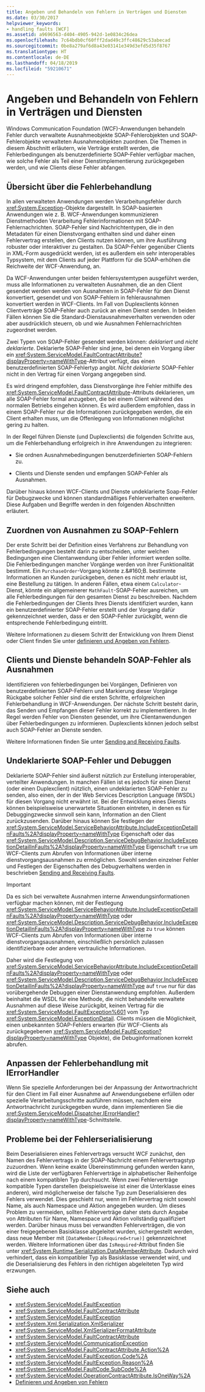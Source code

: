 ```yaml
---
title: Angeben und Behandeln von Fehlern in Verträgen und Diensten
ms.date: 03/30/2017
helpviewer_keywords:
- handling faults [WCF]
ms.assetid: a9696563-d404-4905-942d-1e0834c26dea
ms.openlocfilehash: 7c64bdb0cf60fff2dad49c3ffc48629c53abecad
ms.sourcegitcommit: 0be8a279af6d8a43e03141e349d3efd5d35f8767
ms.translationtype: HT
ms.contentlocale: de-DE
ms.lasthandoff: 04/18/2019
ms.locfileid: "59210671"
---
```

# <a name="specifying-and-handling-faults-in-contracts-and-services"></a>Angeben und Behandeln von Fehlern in Verträgen und Diensten
Windows Communication Foundation (WCF)-Anwendungen behandeln Fehler durch verwaltete Ausnahmeobjekte SOAP-Fehlerobjekten und SOAP-Fehlerobjekte verwalteten Ausnahmeobjekten zuordnen. Die Themen in diesem Abschnitt erläutern, wie Verträge erstellt werden, die Fehlerbedingungen als benutzerdefinierte SOAP-Fehler verfügbar machen, wie solche Fehler als Teil einer Dienstimplementierung zurückgegeben werden, und wie Clients diese Fehler abfangen.  
  
## <a name="error-handling-overview"></a>Übersicht über die Fehlerbehandlung  
 In allen verwalteten Anwendungen werden Verarbeitungsfehler durch <xref:System.Exception>-Objekte dargestellt. In SOAP-basierten Anwendungen wie z. B. WCF-Anwendungen kommunizieren Dienstmethoden Verarbeitung Fehlerinformationen mit SOAP-Fehlernachrichten. SOAP-Fehler sind Nachrichtentypen, die in den Metadaten für einen Dienstvorgang enthalten sind und daher einen Fehlervertrag erstellen, den Clients nutzen können, um ihre Ausführung robuster oder interaktiver zu gestalten. Da SOAP-Fehler gegenüber Clients in XML-Form ausgedrückt werden, ist es außerdem ein sehr interoperables Typsystem, mit dem Clients auf jeder Plattform für die SOAP-erhöhen die Reichweite der WCF-Anwendung, an.  
  
 Da WCF-Anwendungen unter beiden fehlersystemtypen ausgeführt werden, muss alle Informationen zu verwalteten Ausnahmen, die an den Client gesendet werden werden von Ausnahmen in SOAP-Fehler für den Dienst konvertiert, gesendet und von SOAP-Fehlern in fehlerausnahmen konvertiert werden in WCF-Clients. Im Fall von Duplexclients können Clientverträge SOAP-Fehler auch zurück an einen Dienst senden. In beiden Fällen können Sie die Standard-Dienstausnahmeverhalten verwenden oder aber ausdrücklich steuern, ob und wie Ausnahmen Fehlernachrichten zugeordnet werden.  
  
 Zwei Typen von SOAP-Fehler gesendet werden können: *deklariert* und *nicht deklarierte*. Deklarierte SOAP-Fehler sind jene, bei denen ein Vorgang über ein <xref:System.ServiceModel.FaultContractAttribute?displayProperty=nameWithType>-Attribut verfügt, das einen benutzerdefinierten SOAP-Fehlertyp angibt. *Nicht deklarierte* SOAP-Fehler nicht in den Vertrag für einen Vorgang angegeben sind.  
  
 Es wird dringend empfohlen, dass Dienstvorgänge ihre Fehler mithilfe des <xref:System.ServiceModel.FaultContractAttribute>-Attributs deklarieren, um alle SOAP-Fehler formal anzugeben, die bei einem Client während des normalen Betriebs eingehen können. Es wird außerdem empfohlen, dass in einem SOAP-Fehler nur die Informationen zurückgegeben werden, die ein Client erhalten muss, um die Offenlegung von Informationen möglichst gering zu halten.  
  
 In der Regel führen Dienste (und Duplexclients) die folgenden Schritte aus, um die Fehlerbehandlung erfolgreich in ihre Anwendungen zu integrieren:  
  
-   Sie ordnen Ausnahmebedingungen benutzerdefinierten SOAP-Fehlern zu.  
  
-   Clients und Dienste senden und empfangen SOAP-Fehler als Ausnahmen.  
  
 Darüber hinaus können WCF-Clients und Dienste undeklarierte Soap-Fehler für Debugzwecke und können standardmäßiges Fehlerverhalten erweitern. Diese Aufgaben und Begriffe werden in den folgenden Abschnitten erläutert.  
  
## <a name="map-exceptions-to-soap-faults"></a>Zuordnen von Ausnahmen zu SOAP-Fehlern  
 Der erste Schritt bei der Definition eines Verfahrens zur Behandlung von Fehlerbedingungen besteht darin zu entscheiden, unter welchen Bedingungen eine Clientanwendung über Fehler informiert werden sollte. Die Fehlerbedingungen mancher Vorgänge werden von ihrer Funktionalität bestimmt. Ein `PurchaseOrder`-Vorgang könnte z.&amp;#160;B. bestimmte Informationen an Kunden zurückgeben, denen es nicht mehr erlaubt ist, eine Bestellung zu tätigen. In anderen Fällen, etwa einem `Calculator`-Dienst, könnte ein allgemeinerer `MathFault`-SOAP-Fehler ausreichen, um alle Fehlerbedingungen für den gesamten Dienst zu beschreiben. Nachdem die Fehlerbedingungen der Clients Ihres Diensts identifiziert wurden, kann ein benutzerdefinierter SOAP-Fehler erstellt und der Vorgang dafür gekennzeichnet werden, dass er den SOAP-Fehler zurückgibt, wenn die entsprechende Fehlerbedingung eintritt.  
  
 Weitere Informationen zu diesem Schritt der Entwicklung von Ihrem Dienst oder Client finden Sie unter [definieren und Angeben von Fehlern](../../../docs/framework/wcf/defining-and-specifying-faults.md).  
  
## <a name="clients-and-services-handle-soap-faults-as-exceptions"></a>Clients und Dienste behandeln SOAP-Fehler als Ausnahmen  
 Identifizieren von fehlerbedingungen bei Vorgängen, Definieren von benutzerdefinierten SOAP-Fehlern und Markierung dieser Vorgänge Rückgabe solcher Fehler sind die ersten Schritte, erfolgreichen Fehlerbehandlung in WCF-Anwendungen. Der nächste Schritt besteht darin, das Senden und Empfangen dieser Fehler korrekt zu implementieren. In der Regel werden Fehler von Diensten gesendet, um ihre Clientanwendungen über Fehlerbedingungen zu informieren. Duplexclients können jedoch selbst auch SOAP-Fehler an Dienste senden.  
  
 Weitere Informationen finden Sie unter [Sending and Receiving Faults](../../../docs/framework/wcf/sending-and-receiving-faults.md).  
  
## <a name="undeclared-soap-faults-and-debugging"></a>Undeklarierte SOAP-Fehler und Debuggen  
 Deklarierte SOAP-Fehler sind äußerst nützlich zur Erstellung interoperabler, verteilter Anwendungen. In manchen Fällen ist es jedoch für einen Dienst (oder einen Duplexclient) nützlich, einen undeklarierten SOAP-Fehler zu senden, also einen, der in der Web Services Description Language (WSDL) für diesen Vorgang nicht erwähnt ist. Bei der Entwicklung eines Diensts können beispielsweise unerwartete Situationen eintreten, in denen es für Debuggingzwecke sinnvoll sein kann, Information an den Client zurückzusenden. Darüber hinaus können Sie festlegen der <xref:System.ServiceModel.ServiceBehaviorAttribute.IncludeExceptionDetailInFaults%2A?displayProperty=nameWithType> Eigenschaft oder das <xref:System.ServiceModel.Description.ServiceDebugBehavior.IncludeExceptionDetailInFaults%2A?displayProperty=nameWithType> Eigenschaft `true` um WCF-Clients zum Abrufen von Informationen über interne dienstvorgangsausnahmen zu ermöglichen. Sowohl senden einzelner Fehler und Festlegen der Eigenschaften des Debugverhaltens werden in beschrieben [Sending and Receiving Faults](../../../docs/framework/wcf/sending-and-receiving-faults.md).  
  
> [!IMPORTANT]
>  Da es sich bei verwaltete Ausnahmen interne Anwendungsinformationen verfügbar machen können, mit der Festlegung <xref:System.ServiceModel.ServiceBehaviorAttribute.IncludeExceptionDetailInFaults%2A?displayProperty=nameWithType> oder <xref:System.ServiceModel.Description.ServiceDebugBehavior.IncludeExceptionDetailInFaults%2A?displayProperty=nameWithType> zu `true` können WCF-Clients zum Abrufen von Informationen über interne dienstvorgangsausnahmen, einschließlich persönlich zulassen identifizierbare oder andere vertrauliche Informationen.  
>   
>  Daher wird die Festlegung von <xref:System.ServiceModel.ServiceBehaviorAttribute.IncludeExceptionDetailInFaults%2A?displayProperty=nameWithType> oder <xref:System.ServiceModel.Description.ServiceDebugBehavior.IncludeExceptionDetailInFaults%2A?displayProperty=nameWithType> auf `true` nur für das vorübergehende Debuggen einer Dienstanwendung empfohlen. Außerdem beinhaltet die WSDL für eine Methode, die nicht behandelte verwaltete Ausnahmen auf diese Weise zurückgibt, keinen Vertrag für die <xref:System.ServiceModel.FaultException%601> vom Typ <xref:System.ServiceModel.ExceptionDetail>. Clients müssen die Möglichkeit, einen unbekannten SOAP-Fehlers erwarten (für WCF-Clients als zurückgegebenen <xref:System.ServiceModel.FaultException?displayProperty=nameWithType> Objekte), die Debuginformationen korrekt abrufen.  
  
## <a name="customizing-error-handling-with-ierrorhandler"></a>Anpassen der Fehlerbehandlung mit IErrorHandler  
 Wenn Sie spezielle Anforderungen bei der Anpassung der Antwortnachricht für den Client im Fall einer Ausnahme auf Anwendungsebene erfüllen oder spezielle Verarbeitungsschritte ausführen müssen, nachdem eine Antwortnachricht zurückgegeben wurde, dann implementieren Sie die <xref:System.ServiceModel.Dispatcher.IErrorHandler?displayProperty=nameWithType>-Schnittstelle.  
  
## <a name="fault-serialization-issues"></a>Probleme bei der Fehlerserialisierung  
 Beim Deserialisieren eines Fehlervertrags versucht WCF zunächst, den Namen des Fehlervertrags in der SOAP-Nachricht einem Fehlervertragstyp zuzuordnen. Wenn keine exakte Übereinstimmung gefunden werden kann, wird die Liste der verfügbaren Fehlerverträge in alphabetischer Reihenfolge nach einem kompatiblen Typ durchsucht. Wenn zwei Fehlerverträge kompatible Typen darstellen (beispielsweise ist einer die Unterklasse eines anderen), wird möglicherweise der falsche Typ zum Deserialisieren des Fehlers verwendet. Dies geschieht nur, wenn im Fehlervertrag nicht sowohl Name, als auch Namespace und Aktion angegeben wurden. Um dieses Problem zu vermeiden, sollten Fehlerverträge daher stets durch Angabe von Attributen für Name, Namespace und Aktion vollständig qualifiziert werden. Darüber hinaus muss bei verwandten Fehlerverträgen, die von einer freigegebenen Basisklasse abgeleitet wurden, sichergestellt werden, dass neue Member mit `[DataMember(IsRequired=true)]` gekennzeichnet werden. Weitere Informationen über das `IsRequired`-Attribut finden Sie unter <xref:System.Runtime.Serialization.DataMemberAttribute>. Dadurch wird verhindert, dass ein kompatibler Typ als Basisklasse verwendet wird, und die Deserialisierung des Fehlers in den richtigen abgeleiteten Typ wird erzwungen.  
  
## <a name="see-also"></a>Siehe auch

- <xref:System.ServiceModel.FaultException>
- <xref:System.ServiceModel.FaultContractAttribute>
- <xref:System.ServiceModel.FaultException>
- <xref:System.Xml.Serialization.XmlSerializer>
- <xref:System.ServiceModel.XmlSerializerFormatAttribute>
- <xref:System.ServiceModel.FaultContractAttribute>
- <xref:System.ServiceModel.CommunicationException>
- <xref:System.ServiceModel.FaultContractAttribute.Action%2A>
- <xref:System.ServiceModel.FaultException.Code%2A>
- <xref:System.ServiceModel.FaultException.Reason%2A>
- <xref:System.ServiceModel.FaultCode.SubCode%2A>
- <xref:System.ServiceModel.OperationContractAttribute.IsOneWay%2A>
- [Definieren und Angeben von Fehlern](../../../docs/framework/wcf/defining-and-specifying-faults.md)
